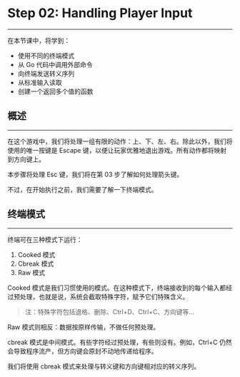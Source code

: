 # Step 02: Handling Player Input

---

在本节课中，将学到：
* 使用不同的终端模式
* 从 Go 代码中调用外部命令
* 向终端发送转义序列
* 从标准输入读取
* 创建一个返回多个值的函数


## 概述

---

在这个游戏中，我们将处理一组有限的动作：上、下、左、右。除此以外，我们将使用的唯一按键是 Escape 键，以便让玩家优雅地退出游戏。所有动作都将映射到方向键上。

本步骤将处理 Esc 键，我们将在第 03 步了解如何处理箭头键。

不过，在开始执行之前，我们需要了解一下终端模式。


## 终端模式

---

终端可在三种模式下运行：
1. Cooked 模式
2. Cbreak 模式
3. Raw 模式 

Cooked 模式是我们习惯使用的模式。在这种模式下，终端接收到的每个输入都经过预处理，也就是说，系统会截取特殊字符，赋予它们特殊含义。

> 注：特殊字符包括退格、删除、Ctrl+D、Ctrl+C、方向键等...

Raw 模式则相反：数据按原样传输，不做任何预处理。

cbreak 模式是中间模式。有些字符经过预处理，有些则没有。例如，Ctrl+C 仍然会导致程序流产，但方向键会原封不动地传递给程序。

我们将使用 cbreak 模式来处理与转义键和方向键相对应的转义序列。




